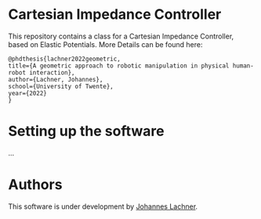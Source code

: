 # Cartesian Impedance Controller
This repository contains a class for a Cartesian Impedance Controller, based on Elastic Potentials. More Details can be found here:

    @phdthesis{lachner2022geometric,
    title={A geometric approach to robotic manipulation in physical human-robot interaction},
    author={Lachner, Johannes},
    school={University of Twente},
    year={2022}
    }

# Setting up the software 
...

# Authors
This software is under development by [Johannes Lachner](https://jlachner.github.io/).
